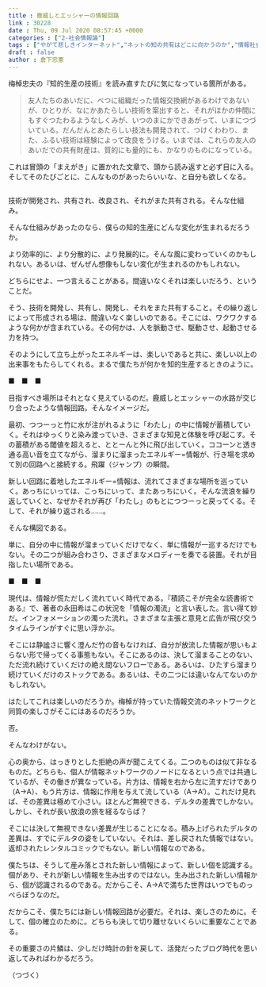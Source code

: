 ```yaml
---
title : 鹿威しとエッシャーの情報回路
link : 30228
date : Thu, 09 Jul 2020 08:57:45 +0000
categories : ["2-社会情報論"]
tags : ["やがて悲しきインターネット","ネットの知の共有はどこに向かうのか","情報社会論"]
draft : false
author : 倉下忠憲
---
```


梅棹忠夫の『知的生産の技術』を読み直すたびに気になっている箇所がある。

<blockquote>
友人たちのあいだに、べつに組織だった情報交換網があるわけであないが、ひとりが、なにかあたらしい技術を案出すると、それがほかの仲間にもすぐつたわるようなしくみが、いつのまにかできあがって、いまにつづいている。だんだんとあたらしい技法も開発されて、つけくわわり、また、ふるい技術は経験によって改良をうける。いまでは、これらの友人のあいだでの共有財産は、質的にも量的にも、かなりのものになっている。
</blockquote>

これは冒頭の「まえがき」に置かれた文章で、頭から読み返すと必ず目に入る。そしてそのたびごとに、こんなものがあったらいいな、と自分も欲しくなる。

<p style="text-align: center;"><a href="http://www.amazon.co.jp/exec/obidos/ASIN/B014R3S71E/rashita1000-22/ref=nosim/" target="_blank" rel="noopener noreferrer" name="amazletlink"><img class="aligncenter" style="border: none;" src="https://m.media-amazon.com/images/I/41GZIomF8GL._SY346_.jpg" alt="" /></a></p>

 技術が開発され、共有され、改良され、それがまた共有される。そんな仕組み。

そんな仕組みがあったのなら、僕らの知的生産にどんな変化が生まれるだろうか。

より効率的に、より分散的に、より発展的に。そんな風に変わっていくのかもしれない。あるいは、ぜんぜん想像もしない変化が生まれるのかもしれない。

どちらにせよ、一つ言えることがある。間違いなくそれは楽しいだろう、ということだ。

そう、技術を開発し、共有し、開発し、それをまた共有すること。その繰り返しによって形成される場は、間違いなく楽しいのである。そこには、ワクワクするような何かが含まれている。その何かは、人を脈動させ、駆動させ、起動させる力を持つ。

そのようにして立ち上がったエネルギーは、楽しいであると共に、楽しい以上の出来事をもたらしてくれる。まるで僕たちが何かを知的生産するときのように。

■　■　■

目指すべき場所はそれとなく見えているのだ。鹿威しとエッシャーの水路が交じり合ったような情報回路。そんなイメージだ。

最初、つつーっと竹に水が注がれるように「わたし」の中に情報が蓄積していく。それはゆっくりと染み渡っていき、さまざまな知見と体験を呼び起こす。その蓄積がある閾値を超えると、ととーんと外に飛び出していく。ココーンと透き通る高い音を立てながら、溜まりに溜まったエネルギー=情報が、行き場を求めて別の回路へと接続する。飛躍（ジャンプ）の瞬間。

新しい回路に着地したエネルギー=情報は、流れてさまざまな場所を巡っていく。あっちにいっては、こっちにいって、またあっちにいく。そんな流浪を繰り返していくと、なぜかそれが再び「わたし」のもとにつつーっと戻ってくる。そして、それが繰り返される……。

そんな構図である。

単に、自分の中に情報が溜まっていくだけでなく、単に情報が一巡するだけでもない。その二つが組み合わさり、さまざまなメロディーを奏でる装置。それが目指したい場所である。

■　■　■

現代は、情報が慌ただしく流れていく時代である。『積読こそが完全な読書術である』で、著者の永田希はこの状況を「情報の濁流」と言い表した。言い得て妙だ。インフォメーションの濁った流れ。さまざまな主張と意見と広告が飛び交うタイムラインがすぐに思い浮かぶ。

そこには静謐さに響く澄んだ竹の音もなければ、自分が放流した情報が思いもよらない形で帰ってくる事態もない。そこにあるのは、決して溜まることのない、ただ流れ続けていくだけの絶え間ないフローである。あるいは、ひたすら溜まり続けていくだけのストックである。あるいは、その二つには違いなんてないのかもしれない。

はたしてこれは楽しいのだろうか。梅棹が持っていた情報交流のネットワークと同質の楽しさがそこにはあるのだろうか。

否。

そんなわけがない。

心の奥から、はっきりとした拒絶の声が聞こえてくる。二つのものは似て非なるものだ。どちらも、個人が情報ネットワークのノードになるという点では共通しているが、その働きが異なっている。片方は、情報を右から左に流すだけであり（A→A）、もう片方は、情報に作用を与えて流している（A→A’）。これだけ見れば、その差異は極めて小さい。ほとんど無視できる、デルタの差異でしかない。しかし、それが長い放浪の旅を経るならば？

そこには決して無視できない差異が生じることになる。積み上げられたデルタの差異は、すでにデルタの姿をしていない。それは、差し戻された情報ではない。返却されたレンタルコミックでもない。新しい情報なのである。

僕たちは、そうして産み落とされた新しい情報によって、新しい個を認識する。個があり、それが新しい情報を生み出すのではない。生み出された新しい情報から、個が認識されるのである。だからこそ、A→Aで満ちた世界はいつでものっぺらぼうなのだ。

だからこそ、僕たちには新しい情報回路が必要だ。それは、楽しさのために。そして、個の確立のために。どちらも決して切り離せないくらいに重要なことである。

その重要さの片鱗は、少しだけ時計の針を戻して、活発だったブログ時代を思い返してみればわかるだろう。

（つづく）
